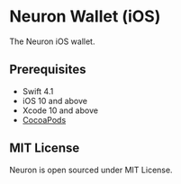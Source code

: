 # Neuron Wallet (iOS)

The Neuron iOS wallet.

## Prerequisites

* Swift 4.1
* iOS 10 and above
* Xcode 10 and above
* [CocoaPods](https://cocoapods.org)

## MIT License

Neuron is open sourced under MIT License.
